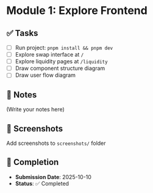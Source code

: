 # Module 1: Explore Frontend

## ✅ Tasks

- [ ] Run project: `pnpm install && pnpm dev`
- [ ] Explore swap interface at `/`
- [ ] Explore liquidity pages at `/liquidity`
- [ ] Draw component structure diagram
- [ ] Draw user flow diagram

## 📝 Notes

(Write your notes here)

## 📸 Screenshots

Add screenshots to `screenshots/` folder

## 📅 Completion

- **Submission Date**: 2025-10-10
- **Status**: ✅ Completed
